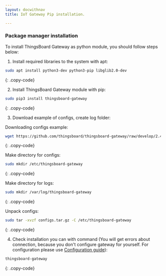 ```yaml
---
layout: docwithnav
title: IoT Gateway Pip installation.

---
```


### Package manager installation

To install ThingsBoard Gateway as python module, you should follow steps below:  

1. Install required libraries to the system with apt:  

```bash
sudo apt install python3-dev python3-pip libglib2.0-dev 
```
{: .copy-code}

2. Install ThingsBoard Gateway module with pip:  

```bash
sudo pip3 install thingsboard-gateway
```
{: .copy-code}

3. Download example of configs, create log folder:  

Downloading configs example:  

```bash
wget https://github.com/thingsboard/thingsboard-gateway/raw/develop/2.4-python/configs.tar.gz
```
{: .copy-code}

Make directory for configs:  
```bash
sudo mkdir /etc/thingsboard-gateway
```
{: .copy-code}

Make directory for logs:  
```bash
sudo mkdir /var/log/thingsboard-gateway
```
{: .copy-code}

Unpack configs:  
```bash
sudo tar -xvzf configs.tar.gz -C /etc/thingsboard-gateway
```
{: .copy-code}


4. Check installation you can with command (You will get errors about connection, because you don't configure gateway for yourself. For configuration please use [Configuration guide](/docs/iot-gateway/configuration-guide)):

```bash
thingsboard-gateway
```
{: .copy-code}